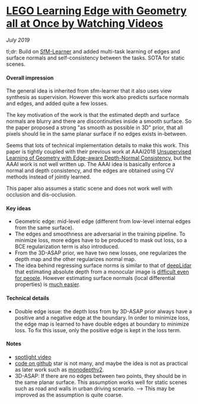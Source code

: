 # [LEGO Learning Edge with Geometry all at Once by Watching Videos](https://arxiv.org/pdf/1803.05648.pdf)

_July 2019_

tl;dr: Build on [SfM-Learner](sfm_learner.md) and added multi-task learning of edges and surface normals and self-consistency between the tasks. SOTA for static scenes.

#### Overall impression
The general idea is inherited from sfm-learner that it also uses view synthesis as supervision. However this work also predicts surface normals and edges, and added quite a few losses.

The key motivation of the work is that the estimated depth and surface normals are blurry and there are discontinuities inside a smooth surface. So the paper proposed a strong "as smooth as possible in 3D" prior, that all pixels should lie in the same planar surface if no edges exists in-between.

Seems that lots of technical implementation details to make this work. This paper is tightly coupled with their previous work at AAAI2018 [Unsupervised Learning of Geometry with Edge-aware Depth-Normal Consistency](edge_aware_depth_normal.md), but the AAAI work is not well written up. The AAAI idea is basically enforce a normal and depth consistency, and the edges are obtained using CV methods instead of jointly learned.

This paper also assumes a static scene and does not work well with occlusion and dis-occlusion.

#### Key ideas
- Geometric edge: mid-level edge (different from low-level internal edges from the same surface).
- The edges and smoothness are adversarial in the training pipeline. To minimize loss, more edges have to be produced to mask out loss, so a BCE regularization term is also introduced.
- From the 3D-ASAP prior, we have two new losses, one regularizes the depth map and the other regularizes normal map.
- The idea behind regressing surface norms is similar to that of [deepLidar](deeplidar.md) that estimating absolute depth from a monocular image is [difficult even for people](http://sci-hub.tw/https://doi.org/10.1007/BF00342882). However estimating surface normals (local differential properties) is [much easier](https://dspace.library.uu.nl/bitstream/handle/1874/7542/kappers_92_surface_perception_pictures.pdf?sequence=1).

#### Technical details
- Double edge issue: the depth loss from by 3D-ASAP prior always have a positive and a negative edge at the boundary. In order to minimize loss, the edge map is learned to have double edges at boundary to minimize loss. To fix this issue, only the positive edge is kept in the loss term.

#### Notes
- [spotlight video](https://youtu.be/WrEKJeK-Wow?t=4629)
- [code on github](https://github.com/zhenheny/LEGO) star is not many, and maybe the idea is not as practical as later work such as [monodepthv2](https://github.com/nianticlabs/monodepth2).
- 3D-ASAP: If there are no edges between two points, they should be in the same planar surface. This assumption works well for static scenes such as road and walls in urban driving scenario. --> This may be improved as the assumption is quite coarse.

